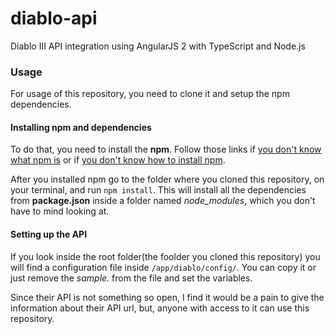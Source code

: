 # diablo-api
Diablo III API integration using AngularJS 2 with TypeScript and Node.js

### Usage
For usage of this repository, you need to clone it and setup the npm dependencies.  

#### Installing npm and dependencies
To do that, you need to install the **npm**. Follow those links if 
[you don't know what npm is](https://docs.npmjs.com/getting-started/what-is-npm) or if 
[you don't know how to install npm](http://blog.npmjs.org/post/85484771375/how-to-install-npm).

After you installed npm go to the folder where you cloned this repository, on your terminal, and run `npm install`.
This will install all the dependencies from **package.json** inside a folder named *node_modules*,
which you don't have to mind looking at.

#### Setting up the API
If you look inside the root folder(the foolder you cloned this repository) you will find a configuration file inside `/app/diablo/config/`.
You can copy it or just remove the *sample.* from the file and set the variables.

Since their API is not something so open, I find it would be a pain to give the information about their API url, but,
anyone with access to it can use this repository.

